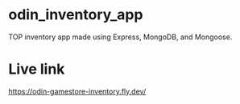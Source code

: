 # odin_inventory_app
TOP inventory app made using Express, MongoDB, and Mongoose.

# Live link
https://odin-gamestore-inventory.fly.dev/
